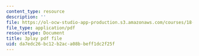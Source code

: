 ```yaml
---
content_type: resource
description: ''
file: https://ol-ocw-studio-app-production.s3.amazonaws.com/courses/18-06sc-linear-algebra-fall-2011/da7edc26bc12b2aca08bbeff1dc2f25f_My5w4MXWBew.pdf
file_type: application/pdf
resourcetype: Document
title: 3play pdf file
uid: da7edc26-bc12-b2ac-a08b-beff1dc2f25f
---
```

